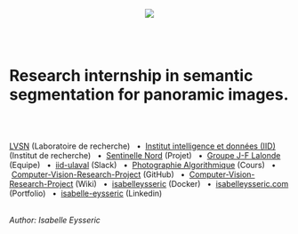 <p align="center">
  <img src="http://vision.gel.ulaval.ca/skin/fr/images/interface/logo_lvsn.gif" />
</p>
<br/>
<br/>


# Research internship in semantic segmentation for panoramic images.
<br/>
<br/>


[LVSN](http://vision.gel.ulaval.ca/fr/about/index.php) (Laboratoire de recherche)
&nbsp; • &nbsp;[Institut intelligence et données (IID)](https://iid.ulaval.ca/) (Institut de recherche)
&nbsp; • &nbsp;[Sentinelle Nord](https://sentinellenord.ulaval.ca/projets-de-recherche/design-biophilique-dans-larctique-co-creation-communautaire) (Projet)
&nbsp; • &nbsp;[Groupe J-F Lalonde](http://vision.gel.ulaval.ca/~jflalonde/students/) (Equipe)
&nbsp; • &nbsp;[iid-ulaval](https://iid-ulaval.slack.com/archives/C0141TJKPH7) (Slack)
&nbsp; • &nbsp;[Photographie Algorithmique](http://wcours.gel.ulaval.ca/GIF4105/index.html) (Cours)
&nbsp; • &nbsp;[Computer-Vision-Research-Project](https://github.com/isabelleysseric/Computer-Vision-Research-Project) (GitHub)
&nbsp; • &nbsp;[Computer-Vision-Research-Project](https://github.com/isabelleysseric/Computer-Vision-Research-Project/wiki) (Wiki)
&nbsp; • &nbsp;[isabelleysseric](https://hub.docker.com/u/isabelleysseric) (Docker)
&nbsp; • &nbsp;[isabelleysseric.com](https://isabelleysseric.com) (Portfolio)
&nbsp; • &nbsp;[isabelle-eysseric](https://www.linkedin.com/in/isabelle-eysseric/) (Linkedin)
<br/>
<br/>


*Author: Isabelle Eysseric*
<br/>
<br/>
